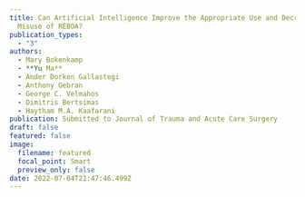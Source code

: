 ```yaml
---
title: Can Artificial Intelligence Improve the Appropriate Use and Decrease the
  Misuse of REBOA?
publication_types:
  - "3"
authors:
  - Mary Bokenkamp
  - **Yu Ma**
  - Ander Dorken Gallastegi
  - Anthony Gebran
  - George C. Velmahos
  - Dimitris Bertsimas
  - Haytham M.A. Kaafarani
publication: Submitted to Journal of Trauma and Acute Care Surgery
draft: false
featured: false
image:
  filename: featured
  focal_point: Smart
  preview_only: false
date: 2022-07-04T21:47:46.499Z
---
```

